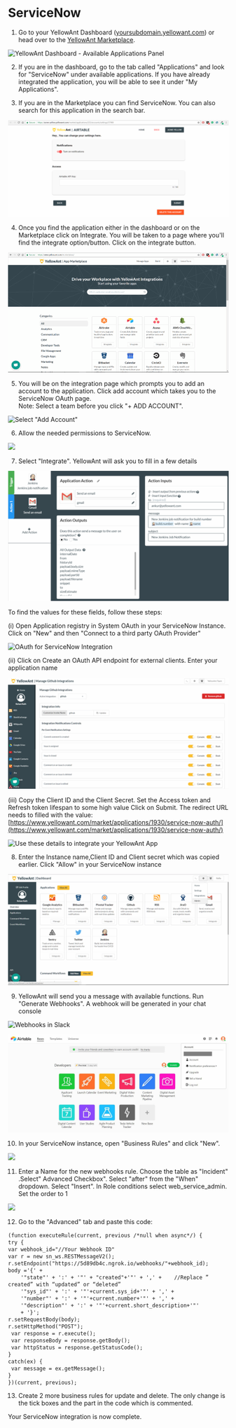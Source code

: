 # ServiceNow

1. Go to your YellowAnt Dashboard \([yoursubdomain.yellowant.com](https://github.com/yellowanthq/yellowant-help-center/tree/bdad19066023aa6a8b667a1d6f05b72945b49759/yoursubdomain.yellowant.com)\) or head over to the [YellowAnt Marketplace](https://www.yellowant.com/marketplace). 

![YellowAnt Dashboard - Available Applications Panel](../../.gitbook/assets/image%20%283%29.png)

2. If you are in the dashboard, go to the tab called "Applications" and look for "ServiceNow" under available applications. If you have already integrated the application, you will be able to see it under "My Applications".

3. If you are in the Marketplace you can find ServiceNow. You can also search for this application in the search bar.

![Find ServiceNow in the App Marketplace](../../.gitbook/assets/image%20%28152%29.png)

4. Once you find the application either in the dashboard or on the Marketplace click on Integrate. You will be taken to a page where you'll find the integrate option/button. Click on the integrate button.

![](../../.gitbook/assets/image%20%28230%29.png)

5. You will be on the integration page which prompts you to add an account to the application. Click add account which takes you to the ServiceNow OAuth page.  
Note: Select a team before you click "+ ADD ACCOUNT".  


![Select &quot;Add Account&quot;](https://lh5.googleusercontent.com/BN2B8Ug3oatfGneTllvVJJBtmcQo8e1u7mRT-OzlEq4bwslYpQQIitmGHfilBgnn7eC8Vlc5-ND8fliEa2EHp6vng5Txi93folxh265wjWU9ittuSa2FaWo6jSwqSf7MOE7xNEF_)

6. Allow the needed permissions to ServiceNow.

![](https://lh6.googleusercontent.com/glmh60ldWjLn6XlljsyIDIF96_8-bJW3AydXZJM40L0Nw0b6nTeVIk3lJ-czcLY934YaVfsF3bp3hC5zRzkiHMTENYgP-0nlX6StSusDO-5FLeBWtXFI_ziHPhKXWsxPgnNx0Hx8)

7. Select "Integrate". YellowAnt will ask you to fill in a few details

![Fill in the details of your ServiceNow Account](../../.gitbook/assets/image%20%2879%29.png)

To find the values for these fields, follow these steps:

\(i\) Open Application registry in System OAuth in your ServiceNow Instance. Click on "New" and then "Connect to a third party OAuth Provider"

![OAuth for ServiceNow Integration](https://lh4.googleusercontent.com/rJN0C7HnHIqiqdnSR7z_rmZ-uh6oOgMrBl-0d5GsZKpHaV2BCk9QclWRuZeinNUam1FyR6P3S9-sBoqaaxQzDnHus3sHJozt40rGrYehD28QULnSL5TR5ajy8iczeWP_rPizETMX)

\(ii\) Click on Create an OAuth API endpoint for external clients. Enter your application name

![We are naming this &quot;YellowAnt&quot;](../../.gitbook/assets/image%20%2841%29.png)

\(iii\) Copy the Client ID and the Client Secret. Set the Access token and Refresh token lifespan to some high value Click on Submit. The redirect URL needs to filled with the value: [https://www.yellowant.com/market/applications/1930/service-now-auth/](https://www.yellowant.com/market/applications/1930/service-now-auth/) 

![Use these details to integrate your YellowAnt App](https://lh6.googleusercontent.com/ArUnA_NxrQkouiGh4VuAEtVFLzKA-cJ35DjeC16SgdMHL6FYWBuCRKhM8l8e_KLjcnFln2gXhQ7_OaGF7bwOivlaKFV9wQ0wWl8BJUuh40AKqxCzLQHjor906QiSqHIjIUt6RKlL)

8. Enter the Instance name,Client ID and Client secret which was copied earlier. Click "Allow" in your ServiceNow instance

![Click Allow to complete Integration](../../.gitbook/assets/image%20%28228%29.png)

9. YellowAnt will send you a message with available functions. Run "Generate Webhooks". A webhook will be generated in your chat console

![Webhooks in Slack](https://lh5.googleusercontent.com/x9S-YZnDLkSWIIsh_NumbahgFPkNa7JDTpzA83nJIpmT6R_LeunKzRHPFOJzif6C3-D-Xg4XqA05Ha3vwAF3DgezEeevXq8cAb7A0V2R6Acs36EgRm4jYTyuj5MICj1m59V-JVBA)

![Webhooks in Microsoft Teams](../../.gitbook/assets/image%20%28119%29.png)

10. In your ServiceNow instance, open "Business Rules" and click "New".

![](https://lh5.googleusercontent.com/PTGI_qMgUnxkvy77PvYkgGIIr8JickOnuGVbbOj26QAuuwhzEkXnhvLQeqzG2qFctDoUY2xOnS5ZhbGV-OcFiVyU1owhw3kN9_Ep37O20eGC2eanR1OaYNWi87ECDeLriM1j75MS)

 11. Enter a Name for the new webhooks rule. Choose the table as "Incident" .Select" Advanced Checkbox". Select "after" from the "When" dropdown. Select "Insert". In Role conditions select web\_service\_admin. Set the order to 1

![](https://lh4.googleusercontent.com/1i7Qxxx7us4EvZvNMsWk9ndLpfhrjxIh0BU1f1iElwf4jA_BcS4tf9-A9cruOYTjlj0Go3YP1Bb9q7LgqZVPfZrXoorzF-Wta4KCEZfidJOdS5BX6X7KymwqNyT9eyy4sHjUk03Z)

12. Go to the "Advanced" tab and paste this code:

```text
(function executeRule(current, previous /*null when async*/) {
try { 
var webhook_id="//Your Webhook ID"
var r = new sn_ws.RESTMessageV2();
r.setEndpoint("https://5d89db4c.ngrok.io/webhooks/"+webhook_id);
body ='{' + 
	'"state"' + ':' + '"' + "created"+'"' + ',' +    //Replace ” created” with “updated” or “deleted”
	'"sys_id"' + ':' + '"'+current.sys_id+'"' + ',' + 
	'"number"' + ':' + '"'+current.number+'"' + ',' + 
	'"description"' + ':' + '"'+current.short_description+'"'
	+ '}';
r.setRequestBody(body);
r.setHttpMethod("POST");
 var response = r.execute();
 var responseBody = response.getBody();
 var httpStatus = response.getStatusCode();
}
catch(ex) {
 var message = ex.getMessage();
}
})(current, previous);
```

13. Create 2 more business rules for update and delete. The only change is the tick boxes and the part in the code which is commented. 

Your ServiceNow integration is now complete.

